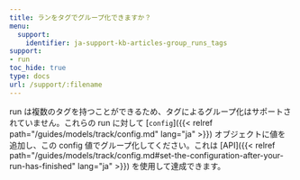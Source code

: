 ```yaml
---
title: ランをタグでグループ化できますか？
menu:
  support:
    identifier: ja-support-kb-articles-group_runs_tags
support:
- run
toc_hide: true
type: docs
url: /support/:filename
---
```


run は複数のタグを持つことができるため、タグによるグループ化はサポートされていません。これらの run に対して [`config`]({{< relref path="/guides/models/track/config.md" lang="ja" >}}) オブジェクトに値を追加し、この config 値でグループ化してください。これは [API]({{< relref path="/guides/models/track/config.md#set-the-configuration-after-your-run-has-finished" lang="ja" >}}) を使用して達成できます。